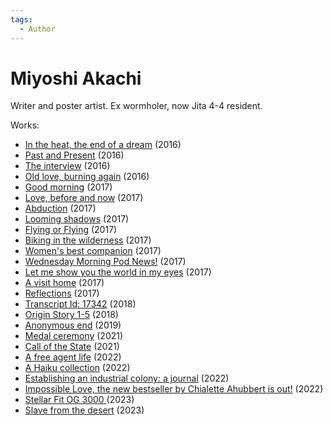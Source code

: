 ```yaml
---
tags:
  - Author
---
```


# Miyoshi Akachi
Writer and poster artist. Ex wormholer, now Jita 4-4 resident.

Works:

- [In the heat, the end of a dream](./miyoshiakachi/intheheattheendofadream.md) (2016)
- [Past and Present](./miyoshiakachi/pastandpresent.md) (2016)
- [The interview](./miyoshiakachi/theinterview.md) (2016)
- [Old love, burning again](./miyoshiakachi/oldloveburningagain.md) (2016)
- [Good morning](./miyoshiakachi/goodmorning.md) (2017)
- [Love, before and now](./miyoshiakachi/lovebeforeandnow.md) (2017)
- [Abduction](./miyoshiakachi/abduction.md) (2017)
- [Looming shadows](./miyoshiakachi/loomingshadows.md) (2017)
- [Flying or Flying](./miyoshiakachi/flyingorflying.md) (2017)
- [Biking in the wilderness](./miyoshiakachi/bikinginthewilderness.md) (2017)
- [Women's best companion](./miyoshiakachi/womensbestcompanion.md) (2017)
- [Wednesday Morning Pod News!](./miyoshiakachi/wednesdaymorningpodnews.md) (2017)
- [Let me show you the world in my eyes](./miyoshiakachi/letmeshowyoutheworldinmyeyes.md) (2017)
- [A visit home](./miyoshiakachi/avisithome.md) (2017)
- [Reflections](./miyoshiakachi/reflections.md) (2017)
- [Transcript Id: 17342](./miyoshiakachi/transcriptid17342.md) (2018)
- [Origin Story 1-5](./miyoshiakachi/originstory.md) (2018)
- [Anonymous end](./miyoshiakachi/anonymousend.md) (2019)
- [Medal ceremony](./miyoshiakachi/medalceremony.md) (2021)
- [Call of the State](./miyoshiakachi/callofthestate.md) (2021)
- [A free agent life](./miyoshiakachi/afreeagentlife.md) (2022)
- [A Haiku collection](./miyoshiakachi/ahaikucollection.md) (2022)
- [Establishing an industrial colony: a journal](./miyoshiakachi/establishinganindustrialcolonyajournal.md) (2022)
- [Impossible Love, the new bestseller by Chialette Ahubbert is out!](./miyoshiakachi/impossiblelove.md) (2022)
- [Stellar Fit OG 3000 ](./miyoshiakachi/stellarfitog3000.md) (2023)
- [Slave from the desert](./miyoshiakachi/slavefromthedesert.md) (2023)
